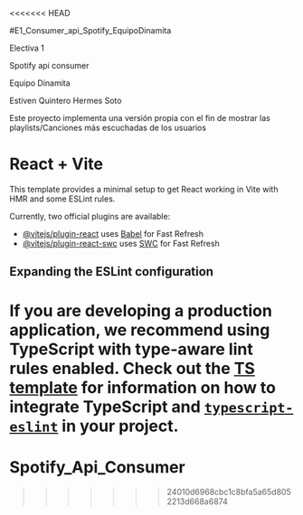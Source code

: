 <<<<<<< HEAD

#E1_Consumer_api_Spotify_EquipoDinamita

Electiva 1

Spotify api consumer

Equipo Dinamita

Estiven Quintero 
Hermes Soto

Este proyecto implementa una versión propia con el fin de mostrar las playlists/Canciones más escuchadas de los usuarios

# React + Vite

This template provides a minimal setup to get React working in Vite with HMR and some ESLint rules.

Currently, two official plugins are available:

- [@vitejs/plugin-react](https://github.com/vitejs/vite-plugin-react/blob/main/packages/plugin-react) uses [Babel](https://babeljs.io/) for Fast Refresh
- [@vitejs/plugin-react-swc](https://github.com/vitejs/vite-plugin-react/blob/main/packages/plugin-react-swc) uses [SWC](https://swc.rs/) for Fast Refresh

## Expanding the ESLint configuration

If you are developing a production application, we recommend using TypeScript with type-aware lint rules enabled. Check out the [TS template](https://github.com/vitejs/vite/tree/main/packages/create-vite/template-react-ts) for information on how to integrate TypeScript and [`typescript-eslint`](https://typescript-eslint.io) in your project.
=======
# Spotify_Api_Consumer
>>>>>>> 24010d6968cbc1c8bfa5a65d8052213d668a6874
